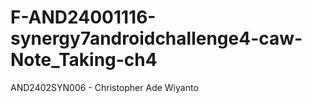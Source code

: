 # F-AND24001116-synergy7androidchallenge4-caw-Note_Taking-ch4
AND2402SYN006 - Christopher Ade Wiyanto
